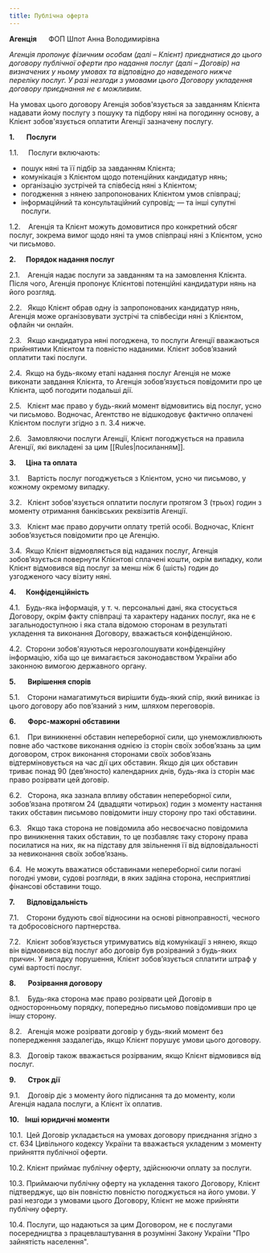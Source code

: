 ```yaml
---
title: Публічна оферта
---
```

**Агенція**      ФОП Шпот Анна Володимирівна

_Агенція пропонує фізичним особам (далі –_ _Клієнт) приєднатися до цього договору публічної оферти про надання послуг (далі – Договір) на визначених у ньому умовах та відповідно до_ _наведеного нижче переліку послуг. У разі незгоди з умовами цього Договору укладення договору приєднання не є можливим._

На умовах цього договору Агенція зобов'язується за завданням Клієнта надавати йому послугу з пошуку та підбору няні на погодинну основу, а Клієнт зобов'язується оплатити Агенції зазначену послугу.

**1.**      **Послуги**

1.1.     Послуги включають:
- пошук няні та її підбір за завданням Клієнта;
- комунікація з Клієнтом щодо потенційних кандидатур нянь;
- організацію зустрічей та співбесід няні з Клієнтом;
- погодження з нянею запропонованих Клієнтом умов співпраці;
- інформаційний та консультаційний супровід;
— та інші супутні послуги.

1.2.    Агенція та Клієнт можуть домовитися про конкретний обсяг послуг, зокрема вимог щодо няні та умов співпраці няні з Клієнтом, усно чи письмово.

**2.**     **Порядок надання послуг**

2.1.    Агенція надає послуги за завданням та на замовлення Клієнта. Після чого, Агенція пропонує Клієнтові потенційні кандидатури нянь на його розгляд.

2.2.   Якщо Клієнт обрав одну із запропонованих кандидатур нянь, Агенція може організовувати зустрічі та співбесіди няні з Клієнтом, офлайн чи онлайн.

2.3.   Якщо кандидатура няні погоджена, то послуги Агенції вважаються прийнятими Клієнтом та повністю наданими. Клієнт зобовʼязаний оплатити такі послуги.

2.4.  Якщо на будь-якому етапі надання послуг Агенція не може виконати завдання Клієнта, то Агенція зобов’язується повідомити про це Клієнта, щоб погодити подальші дії.

2.5.   Клієнт має право у будь-який момент відмовитись від послуг, усно чи письмово. Водночас, Агентство не відшкодовує фактично оплачені Клієнтом послуги згідно з п. 3.4 нижче.

2.6.   Замовляючи послуги Агенції, Клієнт погоджується на правила Агенції, які викладені за цим [[Rules|посиланням]].

**3.**     **Ціна та оплата**

3.1.    Вартість послуг погоджується з Клієнтом, усно чи письмово, у кожному окремому випадку.

3.2.   Клієнт зобов'язується оплатити послуги протягом 3 (трьох) годин з моменту отримання банківських реквізитів Агенції.

3.3.   Клієнт має право доручити оплату третій особі. Водночас, Клієнт зобовʼязується повідомити про це Агенцію.

3.4.  Якщо Клієнт відмовляється від наданих послуг, Агенція зобовʼязується повернути Клієнтові сплачені кошти, окрім випадку, коли Клієнт відмовився від послуг за менш ніж 6 (шість) годин до узгодженого часу візиту няні.

**4.**     **Конфіденційність**

4.1.   Будь-яка інформація, у т. ч. персональні дані, яка стосується Договору, окрім факту співпраці та характеру наданих послуг, яка не є загальнодоступною і яка стала відомою сторонам в результаті укладення та виконання Договору, вважається конфіденційною.

4.2.  Сторони зобов'язуються нерозголошувати конфіденційну інформацію, хіба що це вимагається законодавством України або законною вимогою державного органу.

**5.**      **Вирішення спорів**

5.1.    Сторони намагатимуться вирішити будь-який спір, який виникає із цього договору або пов’язаний з ним, шляхом переговорів.

**6.**      **Форс-мажорні обставини**

6.1.    При виникненні обставин непереборної сили, що унеможливлюють повне або часткове виконання однією із сторін своїх зобов’язань за цим договором, строк виконання сторонами своїх зобов’язань відтерміновується на час дії цих обставин. Якщо дія цих обставин триває понад 90 (дев’яносто) календарних днів, будь-яка із сторін має право розірвати цей договір.

6.2.   Сторона, яка зазнала впливу обставин непереборної сили, зобов’язана протягом 24 (двадцяти чотирьох) годин з моменту настання таких обставин письмово повідомити іншу сторону про такі обставини.

6.3.   Якщо така сторона не повідомила або несвоєчасно повідомила про виникнення таких обставин, то це позбавляє таку сторону права посилатися на них, як на підставу для звільнення її від відповідальності за невиконання своїх зобов’язань.

6.4.  Не можуть вважатися обставинами непереборної сили погані погодні умови, судові розгляди, в яких задіяна сторона, несприятливі фінансові обставини тощо.

**7.**      **Відповідальність**

7.1.    Сторони будують свої відносини на основі рівноправності, чесного та добросовісного партнерства.

7.2.   Клієнт зобовʼязується утримуватись від комунікації з нянею, якщо він відмовився від послуг або договір був розірваний з будь-яких причин. У випадку порушення, Клієнт зобовʼязується сплатити штраф у сумі вартості послуг.

**8.**      **Розірвання договору**

8.1.    Будь-яка сторона має право розірвати цей Договір в односторонньому порядку, попередньо письмово повідомивши про це іншу сторону.

8.2.   Агенція може розірвати договір у будь-який момент без попередження заздалегідь, якщо Клієнт порушує умови цього договору.

8.3.   Договір також вважається розірваним, якщо Клієнт відмовився від послуг.

**9.**      **Строк дії**

9.1.    Договір діє з моменту його підписання та до моменту, коли Агенція надала послуги, а Клієнт їх оплатив.

**10.**   **Інші юридичні моменти**

10.1.  Цей Договір укладається на умовах договору приєднання згідно з ст. 634 Цивільного кодексу України та вважається укладеним з моменту прийняття публічної оферти.

10.2. Клієнт приймає публічну оферту, здійснюючи оплату за послуги.

10.3. Приймаючи публічну оферту на укладення такого Договору, Клієнт підтверджує, що він повністю повністю погоджується на його умови. У разі незгоди з умовами цього Договору, Клієнт не може прийняти публічну оферту.

10.4. Послуги, що надаються за цим Договором, не є послугами посередництва з працевлаштування в розумінні Закону України "Про зайнятість населення".
